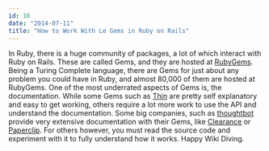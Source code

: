```yaml
---
id: 16
date: "2014-07-11"
title: "How to Work With Le Gems in Ruby on Rails"
---
```

In Ruby, there is a huge community of packages, a lot of which interact with Ruby on Rails. These are called Gems, and they are hosted at [RubyGems](http://rubygems.org). Being a Turing Complete language, there are Gems for just about any problem you could have in Ruby, and almost 80,000 of them are hosted at RubyGems. One of the most underrated aspects of Gems is, the documentation. While some Gems such as [Thin](https://github.com/macournoyer/thin) are pretty self explanatory and easy to get working, others require a lot more work to use the API and understand the documentation. Some big companies, such as [thoughtbot](http://thoughtbot.com) provide very extensive documentation with their Gems, like [Clearance](https://github.com/thoughtbot/clearance) or [Paperclip](https://github.com/thoughtbot/paperclip). For others however, you must read the source code and experiment with it to fully understand how it works. Happy Wiki Diving.
